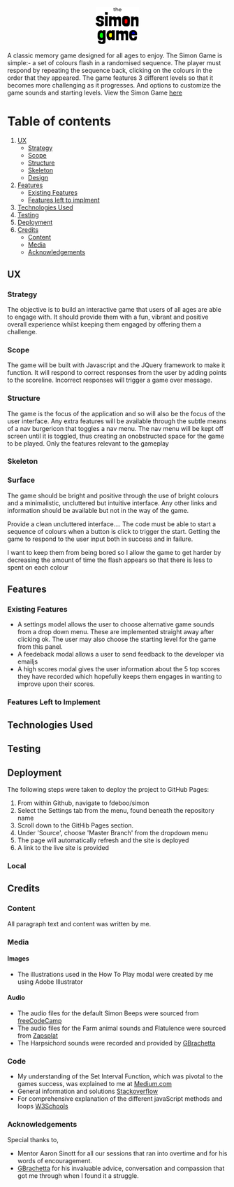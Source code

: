  <div style="text-align:center;">

 <a href="https://fdeboo.github.io/simon/" target="_blank"><img src="/assets/images/simon_logo.png" style="max-width:100px;" alt="Simon Logo"/></a>
 
 </div>

<div>

A classic memory game designed for all ages to enjoy. The Simon Game is simple:- a set of colours flash in a randomised sequence. The player must respond by repeating the sequence back, clicking on the colours in the order that they appeared. The game features 3 different levels so that it becomes more challenging as it progresses. And options to customize the game sounds and starting levels. View the Simon Game [here](https://github.com/fdeboo/simon)

</div>

# Table of contents
1. [UX](#introduction)
    * [Strategy](#strategy)
    * [Scope](#scope)
    * [Structure](#structure)
    * [Skeleton](#skeleton)
    * [Design](#surface)
2. [Features](#features)
    * [Existing Features](#existing_feat)
    * [Features left to implment](#future_feat)
3. [Technologies Used](#technologies)
4. [Testing](#testing)
5. [Deployment](#deployment)
6. [Credits](#credits)
    * [Content](#content)
    * [Media](#media)
    * [Acknowledgements](#acknowledgements)

## UX <a name="introduction"></a>

### Strategy <a name="strategy"></a>
The objective is to build an interactive game that users of all ages are able to engage with. It should provide them with a fun, vibrant and positive overall experience whilst keeping them engaged by offering them a challenge.
 
### Scope <a name="scope"></a>
The game will be built with Javascript and the JQuery framework to make it function. It will respond to correct responses from the user by adding points to the scoreline. Incorrect responses will trigger a game over message. 
### Structure <a name="structure"></a>
The game is the focus of the application and so will also be the focus of the user interface. Any extra features will be available through the subtle means of a nav burgericon that toggles a nav menu. The nav menu will be kept off screen until it is toggled, thus creating an onobstructed space for the game to be  played. Only the features relevant to the gameplay 
### Skeleton <a name="skeleton"></a>
### Surface <a name="surface"></a>
The game should be bright and positive through the use of bright colours and a minimalistic, uncluttered but intuitive interface. Any other links and information should be available but not in the way of the game. 





Provide a clean uncluttered interface.... The code must be able to start a sequence of colours when a button is click to trigger the start. Getting the game to respond to the user input both in success and in failure.

I want to keep them from being bored so I allow the game to get harder by decreasing the amount of time the flash appears  so that there is less to spent on each colour





## Features <a name="features"></a>
### Existing Features <a name="existing_feat"></a>
+ A settings model allows the user to choose alternative game sounds from a drop down menu. These are implemented straight away after clicking ok. The user may also choose the starting level for the game from this panel.
+ A feedeback modal allows a user to send feedback to the developer via emailjs 
+ A high scores modal gives the user information about the 5 top scores they have recorded which hopefully keeps them engages in wanting to improve upon their scores.

### Features Left to Implement <a name="future_feat"></a>


## Technologies Used <a name="technologies"></a>

## Testing <a name="testing"></a>

## Deployment <a name="deployment"></a>
The following steps were taken to deploy the project to GitHub Pages:

1. From within Github, navigate to fdeboo/simon
2. Select the Settings tab from the menu, found beneath the repository name 
3. Scroll down to the GitHib Pages section.
4. Under 'Source', choose 'Master Branch' from the dropdown menu
5. The page will automatically refresh and the site is deployed
6. A link to the live site is provided


### Local
###


## Credits <a name="credits"></a>
### Content <a name="content"></a>
All paragraph text and content was written by me.
### Media <a name="media"></a> 
#### Images
+ The illustrations used in the How To Play modal were created by me using Adobe Illustrator
#### Audio
+ The audio files for the default Simon Beeps were sourced from [freeCodeCamp](https://www.freecodecamp.org/) 
+ The audio files for the Farm animal sounds and Flatulence were sourced from [Zapsplat](https://www.zapsplat.com/) 
+ The Harpsichord sounds were recorded and provided by [GBrachetta](https://github.com/GBrachetta) 
### Code <a name="code"></a> 
+ My understanding of the Set Interval Function, which was pivotal to the games success, was explained to me at [Medium.com](https://medium.com/@eric.stermer/setinterval-simply-put-is-a-timed-loop-652eb54bd5f8) 
+ General information and solutions [Stackoverflow](https://stackoverflow.com/) 
+ For comprehensive explanation of the different javaScript methods and loops [W3Schools](w3schools.com) 
### Acknowledgements <a name="acknowledgemenets"></a>
Special thanks to, 
+ Mentor Aaron Sinott for all our sessions that ran into overtime and for his words of encouragement.
+ [GBrachetta](https://github.com/GBrachetta) for his invaluable advice, conversation and compassion that got me through when I found it a struggle.
